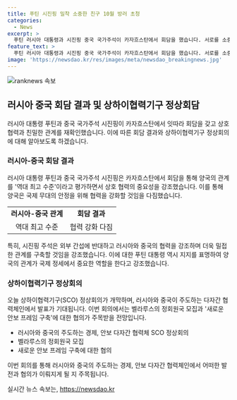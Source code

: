 ```yaml
---
title: 푸틴 시진핑 밀착 소중한 친구 10월 방러 초청
categories:
  - News
excerpt: >
  푸틴 러시아 대통령과 시진핑 중국 국가주석이 카자흐스탄에서 회담을 했습니다. 서로를 소중한 친구라고 부르며 친밀을 과시하고, 양국 관계가 역대 최고 수준이며 외부 간섭에 반대한다고 강조했습니다. 푸틴 대통령은 오는 10월 러시아에서 열리는 브릭스(BRICS) 정상회의에서 시 주석과 다시 만나기를 기대했습니다. 러시아의 맹방 벨라루스를 상하이협력기구의 정회원국으로 받아들일 예정이며, 새로운 안보 프레임 구축에 대한 합의도 주목됩니다.
feature_text: >
  푸틴 러시아 대통령과 시진핑 중국 국가주석이 카자흐스탄에서 회담을 했습니다. 서로를 소중한 친구라고 부르며 친밀을 과시하고, 양국 관계가 역대 최고 수준이며 외부 간섭에 반대한다고 강조했습니다. 푸틴 대통령은 오는 10월 러시아에서 열리는 브릭스(BRICS) 정상회의에서 시 주석과 다시 만나기를 기대했습니다. 러시아의 맹방 벨라루스를 상하이협력기구의 정회원국으로 받아들일 예정이며, 새로운 안보 프레임 구축에 대한 합의도 주목됩니다.
image: 'https://newsdao.kr/res/images/meta/newsdao_breakingnews.jpg'
---
```


<p><img src="https://newsdao.kr/res/images/meta/newsdao_breakingnews.jpg" alt="ranknews 속보" /></p>

<h2 data-ke-size="size26">러시아 중국 회담 결과 및 상하이협력기구 정상회담</h2>

<p data-ke-size="size16">러시아 대통령 푸틴과 중국 국가주석 시진핑이 카자흐스탄에서 잇따라 회담을 갖고 상호 협력과 친밀한 관계를 재확인했습니다. 이에 따른 회담 결과와 상하이협력기구 정상회의에 대해 알아보도록 하겠습니다.</p>

<h3>러시아-중국 회담 결과</h3>

<p data-ke-size="size16">러시아 대통령 푸틴과 중국 국가주석 시진핑은 카자흐스탄에서 회담을 통해 양국의 관계를 '역대 최고 수준'이라고 평가하면서 상호 협력의 중요성을 강조했습니다. 이를 통해 양국은 국제 무대의 안정을 위해 협력을 강화할 것임을 다짐했습니다.</p>

<table>
  <tr>
    <td style="text-align: center; height: 17px;"><b>러시아-중국 관계</b></td>
    <td style="text-align: center; height: 17px;"><b>회담 결과</b></td>
  </tr>
  <tr>
    <td style="text-align: center; height: 17px;">역대 최고 수준</td>
    <td style="text-align: center; height: 17px;">협력 강화 다짐</td>
  </tr>
</table>

<p data-ke-size="size16">특히, 시진핑 주석은 외부 간섭에 반대하고 러시아와 중국의 협력을 강조하며 더욱 밀접한 관계를 구축할 것임을 강조했습니다. 이에 대한 푸틴 대통령 역시 지지를 표명하여 양국의 관계가 국제 정세에서 중요한 역할을 한다고 강조했습니다.</p>

<h3>상하이협력기구 정상회의</h3>

<p data-ke-size="size16">오늘 상하이협력기구(SCO) 정상회의가 개막하며, 러시아와 중국이 주도하는 다자간 협력체인에서 발표가 기대됩니다. 이번 회의에서는 벨라루스의 정회원국 모집과 '새로운 안보 프레임 구축'에 대한 협의가 주목받을 전망입니다.</p>

<ul>
  <li>러시아와 중국의 주도하는 경제, 안보 다자간 협력체 SCO 정상회의</li>
  <li>벨라루스의 정회원국 모집</li>
  <li>새로운 안보 프레임 구축에 대한 협의</li>
</ul>

<p data-ke-size="size16">이번 회의를 통해 러시아와 중국의 주도하는 경제, 안보 다자간 협력체인에서 어떠한 발전과 협의가 이뤄지게 될 지 주목됩니다.</p>
실시간 뉴스 속보는, <a href="https://newsdao.kr" rel="dofollow">https://newsdao.kr</a>


